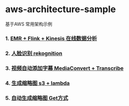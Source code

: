 # aws-architecture-sample
基于AWS 常用架构示例



### 1. [EMR + Flink + Kinesis 在线数据分析](https://github.com/dikers/aws-architecture-sample/tree/master/emr-flink-kinesis)

### 2. [人脸识别 rekognition](https://github.com/dikers/aws-architecture-sample/tree/master/detect-faces)

### 3. [视频自动添加字幕 MediaConvert + Transcribe ](https://github.com/dikers/aws-architecture-sample/tree/master/detect-faces)

### 4. [生成缩略图  s3 + lambda](https://github.com/dikers/aws-architecture-sample/tree/master/lambda-create-thumbnail)

### 5. [自动生成缩略图  Get方式  ](https://github.com/dikers/aws-architecture-sample/tree/master/create-thumbnail-java)